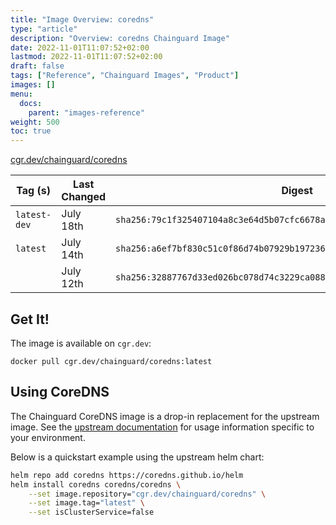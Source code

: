 ```yaml
---
title: "Image Overview: coredns"
type: "article"
description: "Overview: coredns Chainguard Image"
date: 2022-11-01T11:07:52+02:00
lastmod: 2022-11-01T11:07:52+02:00
draft: false
tags: ["Reference", "Chainguard Images", "Product"]
images: []
menu:
  docs:
    parent: "images-reference"
weight: 500
toc: true
---
```


[cgr.dev/chainguard/coredns](https://github.com/chainguard-images/images/tree/main/images/coredns)

| Tag (s)       | Last Changed | Digest                                                                    |
|---------------|--------------|---------------------------------------------------------------------------|
|  `latest-dev` | July 18th    | `sha256:79c1f325407104a8c3e64d5b07cfc6678a42f417a1dd750f93251406591dd2de` |
|  `latest`     | July 14th    | `sha256:a6ef7bf830c51c0f86d74b07929b19723642e90d25e48b444bb2ac808cc3d80c` |
|               | July 12th    | `sha256:32887767d33ed026bc078d74c3229ca088f3a2882d53c09183fd870a944df9c5` |



## Get It!

The image is available on `cgr.dev`:

```
docker pull cgr.dev/chainguard/coredns:latest
```

## Using CoreDNS

The Chainguard CoreDNS image is a drop-in replacement for the upstream image.
See the [upstream documentation](https://coredns.io/) for usage information specific to your environment.

Below is a quickstart example using the upstream helm chart:

```bash
helm repo add coredns https://coredns.github.io/helm
helm install coredns coredns/coredns \
	--set image.repository="cgr.dev/chainguard/coredns" \
	--set image.tag="latest" \
	--set isClusterService=false
```

